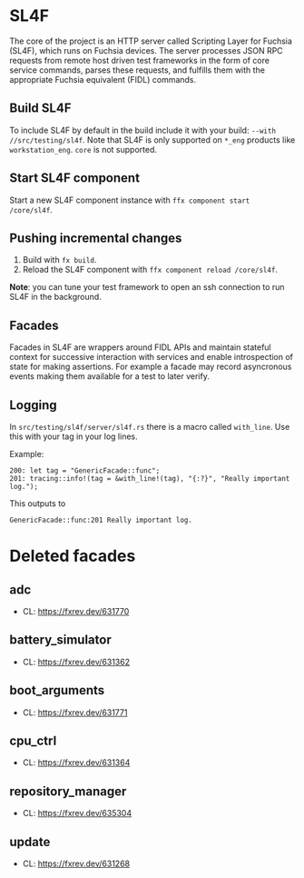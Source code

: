 # SL4F

The core of the project is an HTTP server called Scripting Layer for Fuchsia
(SL4F), which runs on Fuchsia devices. The server processes JSON RPC requests
from remote host driven test frameworks in the form of core service commands,
parses these requests, and fulfills them with the appropriate Fuchsia
equivalent (FIDL) commands.

## Build SL4F

To include SL4F by default in the build include it with your build:
`--with //src/testing/sl4f`. Note that SL4F is only supported on `*_eng` products
like `workstation_eng`. `core` is not supported.

## Start SL4F component

Start a new SL4F component instance with `ffx component start /core/sl4f`.

## Pushing incremental changes

1. Build with `fx build`.
2. Reload the SL4F component with `ffx component reload /core/sl4f`.

**Note**: you can tune your test framework to open an ssh connection to run
SL4F in the background.

## Facades

Facades in SL4F are wrappers around FIDL APIs and maintain stateful context
for successive interaction with services and enable introspection of state
for making assertions. For example a facade may record asyncronous events
making them available for a test to later verify.

## Logging

In `src/testing/sl4f/server/sl4f.rs` there is a macro called `with_line`. Use
this with your tag in your log lines.

Example:
```
200: let tag = "GenericFacade::func";
201: tracing::info!(tag = &with_line!(tag), "{:?}", "Really important log.");
```
This outputs to
```
GenericFacade::func:201 Really important log.
```

# Deleted facades


## adc
- CL: https://fxrev.dev/631770

## battery_simulator
- CL: https://fxrev.dev/631362

## boot_arguments
- CL: https://fxrev.dev/631771

## cpu_ctrl
- CL: https://fxrev.dev/631364

## repository_manager
- CL: https://fxrev.dev/635304

## update
- CL: https://fxrev.dev/631268
